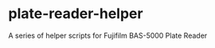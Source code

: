 plate-reader-helper
===================

A series of helper scripts for Fujifilm BAS-5000 Plate Reader
